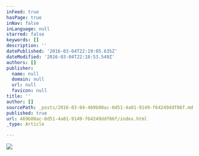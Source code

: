```yaml
---
inFeed: true
hasPage: true
inNav: false
inLanguage: null
starred: false
keywords: []
description: ''
datePublished: '2016-03-04T22:19:05.635Z'
dateModified: '2016-03-04T22:18:53.549Z'
authors: []
publisher:
  name: null
  domain: null
  url: null
  favicon: null
title: ''
author: []
sourcePath: _posts/2016-03-04-469b00ac-0d51-4a01-9149-f64249ddf86f.md
published: true
url: 469b00ac-0d51-4a01-9149-f64249ddf86f/index.html
_type: Article

---
```

![](https://the-grid-user-content.s3-us-west-2.amazonaws.com/cc0bf2c6-b389-4459-a349-25cba7531fdf.jpg)